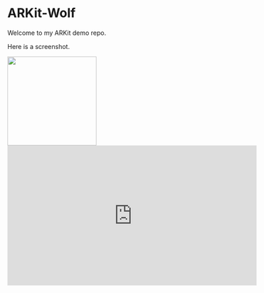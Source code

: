 # ARKit-Wolf


Welcome to my ARKit demo repo.

Here is a screenshot.

<img src="https://storage.googleapis.com/webapp01-149600.appspot.com/github/IMG_1201.jpg" width="200">



<iframe width="560" height="315" src="https://www.youtube.com/embed/Jy47CSEZDSU" frameborder="0" allowfullscreen></iframe>

